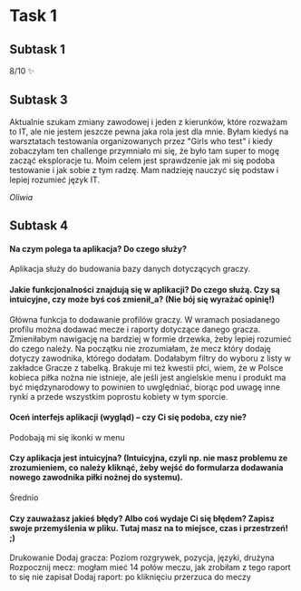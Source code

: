 # Task 1
## Subtask 1
8/10 ✨
## Subtask 3
Aktualnie szukam zmiany zawodowej i jeden z kierunków, które rozważam to IT, ale nie jestem jeszcze pewna jaka rola jest dla mnie. Byłam kiedyś na warsztatach testowania organizowanych przez "Girls who test" i kiedy zobaczyłam ten challenge przymniało mi się, że było tam super to mogę zacząć eksploracje tu. Moim celem jest sprawdzenie jak mi się podoba testowanie i jak sobie z tym radzę. Mam nadzieję nauczyć się podstaw i lepiej rozumieć język IT.

*Oliwia*

## Subtask 4
#### Na czym polega ta aplikacja? Do czego służy?
Aplikacja służy do budowania bazy danych dotyczących graczy.
#### Jakie funkcjonalności znajdują się w aplikacji? Do czego służą. Czy są intuicyjne, czy może byś coś zmienił_a? (Nie bój się wyrażać opinię!)
Główna funkcja to dodawanie profilów graczy. W wramach posiadanego profilu można dodawać mecze i raporty dotyczące danego gracza.
Zmieniłabym nawigację na bardziej w formie drzewka, żeby lepiej rozumieć do czego należy. Na początku nie zrozumiałam, że mecz który dodaję dotyczy zawodnika, którego dodałam.
Dodałabym filtry do wyboru z listy w zakładce Gracze z tabelką.
Brakuje mi też kwestii płci, wiem, że w Polsce kobieca piłka nożna nie istnieje, ale jeśli jest angielskie menu i produkt ma być międzynarodowy to powinien to uwględniać, biorąc pod uwagę inne rynki a przede wszystkim poprostu kobiety w tym sporcie.
#### Oceń interfejs aplikacji (wygląd) – czy Ci się podoba, czy nie?
Podobają mi się ikonki w menu
#### Czy aplikacja jest intuicyjna? (Intuicyjna, czyli np. nie masz problemu ze zrozumieniem, co należy kliknąć, żeby wejść do formularza dodawania nowego zawodnika piłki nożnej do systemu).
Średnio

#### Czy zauważasz jakieś błędy? Albo coś wydaje Ci się błędem? Zapisz swoje przemyślenia w pliku. Tutaj masz na to miejsce, czas i przestrzeń! ;)
Drukowanie
Dodaj gracza: Poziom rozgrywek, pozycja, języki, drużyna
Rozpocznij mecz: mogłam mieć 14 połów meczu, jak zrobiłam z tego raport to się nie zapisał
Dodaj raport: po kliknięciu przerzuca do meczy
